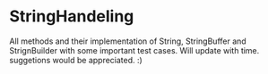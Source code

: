 # StringHandeling
All methods and their implementation of String, StringBuffer and StrignBuilder with some important test cases.
Will update with time. 
suggetions would be appreciated.
:)

